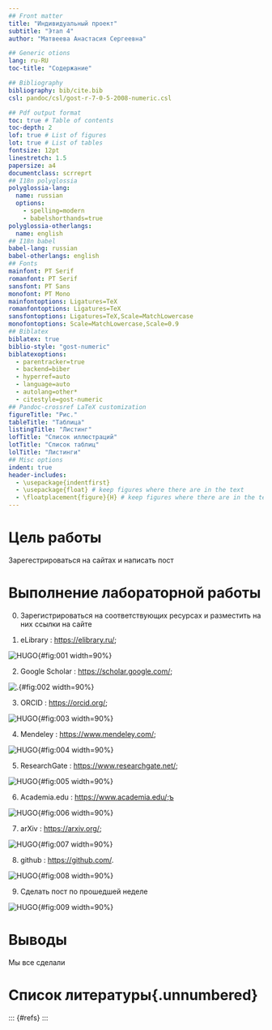 ```yaml
---
## Front matter
title: "Индивидуальный проект"
subtitle: "Этап 4"
author: "Матвеева Анастасия Сергеевна"

## Generic otions
lang: ru-RU
toc-title: "Содержание"

## Bibliography
bibliography: bib/cite.bib
csl: pandoc/csl/gost-r-7-0-5-2008-numeric.csl

## Pdf output format
toc: true # Table of contents
toc-depth: 2
lof: true # List of figures
lot: true # List of tables
fontsize: 12pt
linestretch: 1.5
papersize: a4
documentclass: scrreprt
## I18n polyglossia
polyglossia-lang:
  name: russian
  options:
	- spelling=modern
	- babelshorthands=true
polyglossia-otherlangs:
  name: english
## I18n babel
babel-lang: russian
babel-otherlangs: english
## Fonts
mainfont: PT Serif
romanfont: PT Serif
sansfont: PT Sans
monofont: PT Mono
mainfontoptions: Ligatures=TeX
romanfontoptions: Ligatures=TeX
sansfontoptions: Ligatures=TeX,Scale=MatchLowercase
monofontoptions: Scale=MatchLowercase,Scale=0.9
## Biblatex
biblatex: true
biblio-style: "gost-numeric"
biblatexoptions:
  - parentracker=true
  - backend=biber
  - hyperref=auto
  - language=auto
  - autolang=other*
  - citestyle=gost-numeric
## Pandoc-crossref LaTeX customization
figureTitle: "Рис."
tableTitle: "Таблица"
listingTitle: "Листинг"
lofTitle: "Список иллюстраций"
lotTitle: "Список таблиц"
lolTitle: "Листинги"
## Misc options
indent: true
header-includes:
  - \usepackage{indentfirst}
  - \usepackage{float} # keep figures where there are in the text
  - \floatplacement{figure}{H} # keep figures where there are in the text
---
```


# Цель работы

Зарегестрироваться на сайтах и написать пост 

# Выполнение лабораторной работы

0. Зарегистрироваться на соответствующих ресурсах и разместить на них ссылки на сайте

1. eLibrary : https://elibrary.ru/;

![HUGO](image/1.png){#fig:001 width=90%}

2. Google Scholar : https://scholar.google.com/;

![.](image/2.png){#fig:002 width=90%}

3. ORCID : https://orcid.org/;

![HUGO](image/3.png){#fig:003 width=90%}

4. Mendeley : https://www.mendeley.com/;

![HUGO](image/4.png){#fig:004 width=90%}

5. ResearchGate : https://www.researchgate.net/;

 ![HUGO](image/5.png){#fig:005 width=90%}
 
6. Academia.edu : https://www.academia.edu/;ъ

![HUGO](image/6.png){#fig:006 width=90%}
 
7. arXiv : https://arxiv.org/;
 
![HUGO](image/7.png){#fig:007 width=90%}

8. github : https://github.com/.

![HUGO](image/8.png){#fig:008 width=90%}

9. Сделать пост по прошедшей неделе

![HUGO](image/9.png){#fig:009 width=90%}


# Выводы

Мы все сделали

# Список литературы{.unnumbered}

::: {#refs}
:::
